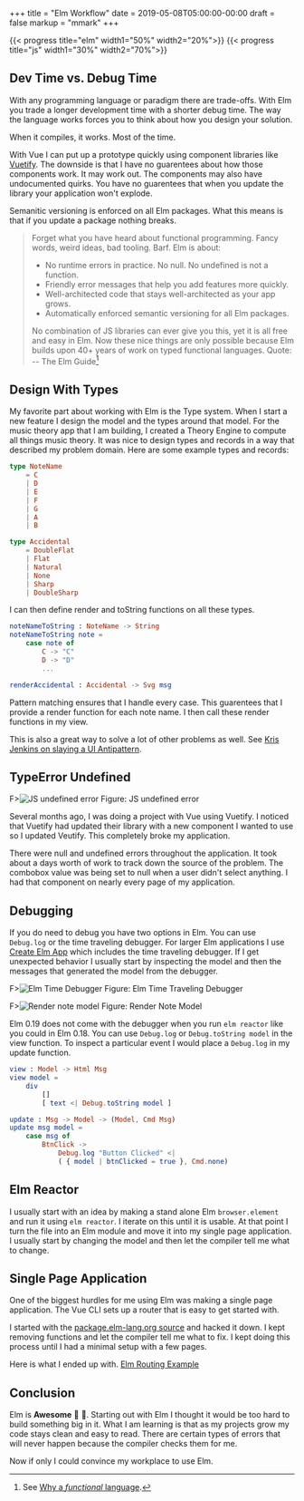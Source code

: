 +++
title = "Elm Workflow"
date = 2019-05-08T05:00:00-00:00
draft = false
markup = "mmark"
+++

{{< progress title="elm" width1="50%" width2="20%">}}
{{< progress title="js" width1="30%" width2="70%">}}

## Dev Time vs. Debug Time

With any programming language or paradigm there are trade-offs. With Elm you trade a longer development time with a shorter debug time. The way the language works forces you to think about how you design your solution.

When it compiles, it works. Most of the time.

With Vue I can put up a prototype quickly using component libraries like [Vuetify](https://vuetifyjs.com). The downside is that I have no guarentees about how those components work. It may work out. The components may also have undocumented quirks. You have no guarentees that when you update the library your application won't explode.

Semanitic versioning is enforced on all Elm packages. What this means is that if you update a package nothing breaks.

> Forget what you have heard about functional programming. Fancy words, weird ideas, bad tooling. Barf. Elm is about:
> 
> - No runtime errors in practice. No null. No undefined is not a function.
> - Friendly error messages that help you add features more quickly.
> - Well-architected code that stays well-architected as your app grows.
> - Automatically enforced semantic versioning for all Elm packages.
> 
> No combination of JS libraries can ever give you this, yet it is all free and easy in Elm. Now these nice things are only possible because Elm builds upon 40+ years of work on typed functional languages.
Quote: -- The Elm Guide[^1]

[^1]: See [Why a *functional* language](https://guide.elm-lang.org/#why-a-functional-language).

## Design With Types

My favorite part about working with Elm is the Type system. When I start a new feature I design the model and the types around that model. For the music theory app that I am building, I created a Theory Engine to compute all things music theory. It was nice to design types and records in a way that described my problem domain. Here are some example types and records:


```elm
type NoteName
    = C
    | D
    | E
    | F
    | G
    | A
    | B

type Accidental
    = DoubleFlat
    | Flat
    | Natural
    | None
    | Sharp
    | DoubleSharp
```

I can then define render and toString functions on all these types.

```elm
noteNameToString : NoteName -> String
noteNameToString note =
    case note of
        C -> "C"
        D -> "D"
        ...

renderAccidental : Accidental -> Svg msg
```

Pattern matching ensures that I handle every case. This guarentees that I provide a render function for each note name. I then call these render functions in my view.

This is also a great way to solve a lot of other problems as well. See [Kris Jenkins on slaying a UI Antipattern](http://blog.jenkster.com/2016/06/how-elm-slays-a-ui-antipattern.html).

## TypeError Undefined

F>![JS undefined error](/img/js-undefined.png)
Figure: JS undefined error

Several months ago, I was doing a project with Vue using Vuetify. I noticed that Vuetify had updated their library with a new component I wanted to use so I updated Veutify. This completely broke my application.

There were null and undefined errors throughout the application. It took about a days worth of work to track down the source of the problem. The combobox value was being set to null when a user didn't select anything. I had that component on nearly every page of my application.

## Debugging

If you do need to debug you have two options in Elm. You can use `Debug.log` or the time traveling debugger. For larger Elm applications I use [Create Elm App](https://github.com/halfzebra/create-elm-app) which includes the time traveling debugger. If I get unexpected behavior I usually start by inspecting the model and then the messages that generated the model from the debugger.

F>![Elm Time Debugger](/img/time-debugger.png)
Figure: Elm Time Traveling Debugger

F>![Render note model](/img/render-note-model.png)
Figure: Render Note Model 

Elm 0.19 does not come with the debugger when you run `elm reactor` like you could in Elm 0.18. You can use `Debug.log` or `Debug.toString model` in the view function. To inspect a particular event I would place a `Debug.log` in my update function.

```elm
view : Model -> Html Msg
view model =
    div
        []
        [ text <| Debug.toString model ]

update : Msg -> Model -> (Model, Cmd Msg)
update msg model =
    case msg of
        BtnClick ->
            Debug.log "Button Clicked" <|
            ( { model | btnClicked = true }, Cmd.none)
```

## Elm Reactor

I usually start with an idea by making a stand alone Elm `browser.element` and run it using `elm reactor`. I iterate on this until it is usable. At that point I turn the file into an Elm module and move it into my single page application. I usually start by changing the model and then let the compiler tell me what to change.

## Single Page Application

One of the biggest hurdles for me using Elm was making a single page application. The Vue CLI sets up a router that is easy to get started with.

I started with the [package.elm-lang.org source](https://github.com/elm/package.elm-lang.org/tree/master/src/frontend) and hacked it down. I kept removing functions and let the compiler tell me what to fix. I kept doing this process until I had a minimal setup with a few pages.

Here is what I ended up with. [Elm Routing Example](https://github.com/pianomanfrazier/elm-routing-example/)

## Conclusion

Elm is **Awesome** :tada: :confetti_ball:. Starting out with Elm I thought it would be too hard to build something big in it. What I am learning is that as my projects grow my code stays clean and easy to read. There are certain types of errors that will never happen because the compiler checks them for me.

Now if only I could convince my workplace to use Elm.
